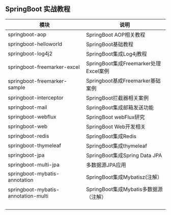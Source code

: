## SpringBoot 实战教程


|  模块   | 说明  |
|  ----  | ----  |
| springboot-aop  | SpringBoot AOP相关教程 |
| springboot-helloworld  | SpringBoot基础教程 |
| springboot-log4j2 | SpringBoot集成Log4j教程 |
| springboot-freemarker-excel | SpringBoot集成Freemarker处理Excel案例 |
| springboot-freemarker-sample | Springboot基成Freemarker基础案例 |
| springboot-interceptor | SpringBoot拦截器相关案例 |
| springboot-mail | SpringBoot集成邮箱发送功能 |
| springboot-webflux | SpringBoot webFlux研究 |
| springboot-web | SpringBoot Web开发相关 |
| springboot-redis | SpringBoot集成Redis |
| springboot-thymeleaf | SpringBoot集成thymeleaf |
| springboot-jpa | SpringBoot集成Spring Data JPA |
| springboot-multi-jpa | 多数据源JPA应用 |
| springboot-mybatis-annotation | SpringBoot集成Mybatisz(注解） |
| springboot-mybatis-annotation-multi | SpringBoot集成Mybatis多数据源（注解） |
|  |  |
|  |  |
|  |  |
|  |  |
